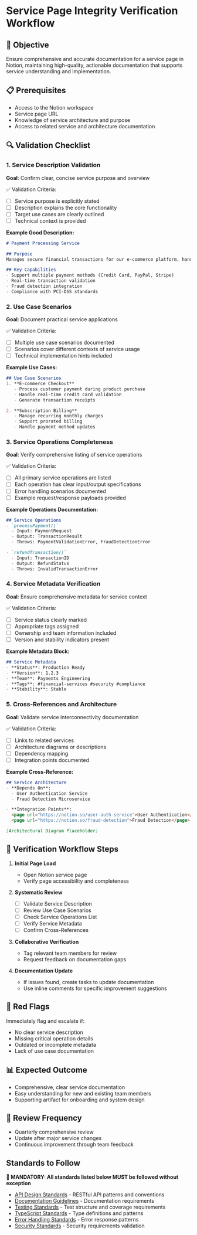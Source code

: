 # Service Page Integrity Verification Workflow

## 🎯 Objective
Ensure comprehensive and accurate documentation for a service page in Notion, maintaining high-quality, actionable documentation that supports service understanding and implementation.

## 📋 Prerequisites
- Access to the Notion workspace
- Service page URL
- Knowledge of service architecture and purpose
- Access to related service and architecture documentation

## 🔍 Validation Checklist

### 1. Service Description Validation
**Goal**: Confirm clear, concise service purpose and overview

✅ Validation Criteria:
- [ ] Service purpose is explicitly stated
- [ ] Description explains the core functionality
- [ ] Target use cases are clearly outlined
- [ ] Technical context is provided

**Example Good Description:**
```markdown
# Payment Processing Service

## Purpose
Manages secure financial transactions for our e-commerce platform, handling payment authorization, processing, and reconciliation.

## Key Capabilities
- Support multiple payment methods (Credit Card, PayPal, Stripe)
- Real-time transaction validation
- Fraud detection integration
- Compliance with PCI-DSS standards
```

### 2. Use Case Scenarios
**Goal**: Document practical service applications

✅ Validation Criteria:
- [ ] Multiple use case scenarios documented
- [ ] Scenarios cover different contexts of service usage
- [ ] Technical implementation hints included

**Example Use Cases:**
```markdown
## Use Case Scenarios
1. **E-commerce Checkout**
   - Process customer payment during product purchase
   - Handle real-time credit card validation
   - Generate transaction receipts

2. **Subscription Billing**
   - Manage recurring monthly charges
   - Support prorated billing
   - Handle payment method updates
```

### 3. Service Operations Completeness
**Goal**: Verify comprehensive listing of service operations

✅ Validation Criteria:
- [ ] All primary service operations are listed
- [ ] Each operation has clear input/output specifications
- [ ] Error handling scenarios documented
- [ ] Example request/response payloads provided

**Example Operations Documentation:**
```markdown
## Service Operations
- `processPayment()`
  - Input: PaymentRequest
  - Output: TransactionResult
  - Throws: PaymentValidationError, FraudDetectionError

- `refundTransaction()`
  - Input: TransactionID
  - Output: RefundStatus
  - Throws: InvalidTransactionError
```

### 4. Service Metadata Verification
**Goal**: Ensure comprehensive metadata for service context

✅ Validation Criteria:
- [ ] Service status clearly marked
- [ ] Appropriate tags assigned
- [ ] Ownership and team information included
- [ ] Version and stability indicators present

**Example Metadata Block:**
```markdown
## Service Metadata
- **Status**: Production Ready
- **Version**: 1.2.3
- **Team**: Payments Engineering
- **Tags**: #financial-services #security #compliance
- **Stability**: Stable
```

### 5. Cross-References and Architecture
**Goal**: Validate service interconnectivity documentation

✅ Validation Criteria:
- [ ] Links to related services
- [ ] Architecture diagrams or descriptions
- [ ] Dependency mapping
- [ ] Integration points documented

**Example Cross-Reference:**
```markdown
## Service Architecture
- **Depends On**: 
  - User Authentication Service
  - Fraud Detection Microservice

- **Integration Points**:
  <page url="https://notion.so/user-auth-service">User Authentication</page>
  <page url="https://notion.so/fraud-detection">Fraud Detection</page>

[Architectural Diagram Placeholder]
```

## 🏁 Verification Workflow Steps

1. **Initial Page Load**
   - Open Notion service page
   - Verify page accessibility and completeness

2. **Systematic Review**
   - [ ] Validate Service Description
   - [ ] Review Use Case Scenarios
   - [ ] Check Service Operations List
   - [ ] Verify Service Metadata
   - [ ] Confirm Cross-References

3. **Collaborative Verification**
   - Tag relevant team members for review
   - Request feedback on documentation gaps

4. **Documentation Update**
   - If issues found, create tasks to update documentation
   - Use inline comments for specific improvement suggestions

## 🚨 Red Flags
Immediately flag and escalate if:
- No clear service description
- Missing critical operation details
- Outdated or incomplete metadata
- Lack of use case documentation

## 📊 Expected Outcome
- Comprehensive, clear service documentation
- Easy understanding for new and existing team members
- Supporting artifact for onboarding and system design

## 🔄 Review Frequency
- Quarterly comprehensive review
- Update after major service changes
- Continuous improvement through team feedback

## Standards to Follow

**🔴 MANDATORY: All standards listed below MUST be followed without exception**

- [API Design Standards](../../standards/backend/api-design.md) - RESTful API patterns and conventions
- [Documentation Guidelines](../../standards/code/documentation.md) - Documentation requirements
- [Testing Standards](../../standards/quality/testing.md) - Test structure and coverage requirements
- [TypeScript Standards](../../standards/code/typescript.md) - Type definitions and patterns
- [Error Handling Standards](../../standards/backend/error-handling.md) - Error response patterns
- [Security Standards](../../standards/backend/security.md) - Security requirements validation